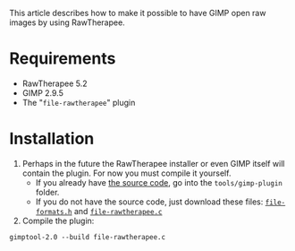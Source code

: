 This article describes how to make it possible to have GIMP open raw
images by using RawTherapee.

# Requirements

- RawTherapee 5.2
- GIMP 2.9.5
- The "`file-rawtherapee`" plugin

# Installation

1.  Perhaps in the future the RawTherapee installer or even GIMP itself
    will contain the plugin. For now you must compile it yourself.
    - If you already have [the source
      code](Linux#Clone_the_source "wikilink"), go into the
      `tools/gimp-plugin` folder.
    - If you do not have the source code, just download these files:
      [`file-formats.h`](https://raw.githubusercontent.com/Beep6581/RawTherapee/dev/tools/gimp-plugin/file-formats.h)
      and
      [`file-rawtherapee.c`](https://github.com/Beep6581/RawTherapee/raw/dev/tools/gimp-plugin/file-rawtherapee.c)
2.  Compile the plugin:

`gimptool-2.0 --build file-rawtherapee.c`